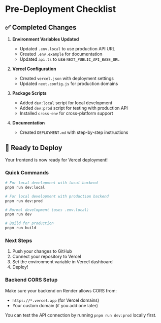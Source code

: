 # Pre-Deployment Checklist

## ✅ Completed Changes

1. **Environment Variables Updated**
   - Updated `.env.local` to use production API URL
   - Created `.env.example` for documentation
   - Updated `api.ts` to use `NEXT_PUBLIC_API_BASE_URL`

2. **Vercel Configuration**
   - Created `vercel.json` with deployment settings
   - Updated `next.config.js` for production domains

3. **Package Scripts**
   - Added `dev:local` script for local development
   - Added `dev:prod` script for testing with production API
   - Installed `cross-env` for cross-platform support

4. **Documentation**
   - Created `DEPLOYMENT.md` with step-by-step instructions

## 🚀 Ready to Deploy

Your frontend is now ready for Vercel deployment!

### Quick Commands

```bash
# For local development with local backend
pnpm run dev:local

# For local development with production backend
pnpm run dev:prod

# Normal development (uses .env.local)
pnpm run dev

# Build for production
pnpm run build
```

### Next Steps

1. Push your changes to GitHub
2. Connect your repository to Vercel
3. Set the environment variable in Vercel dashboard
4. Deploy!

### Backend CORS Setup

Make sure your backend on Render allows CORS from:

- `https://*.vercel.app` (for Vercel domains)
- Your custom domain (if you add one later)

You can test the API connection by running `pnpm run dev:prod` locally first.
